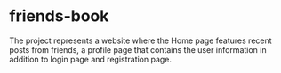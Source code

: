 # friends-book
The project represents a website where the Home page features recent posts from friends, a profile page that contains the user information in addition to login page and registration page. 
